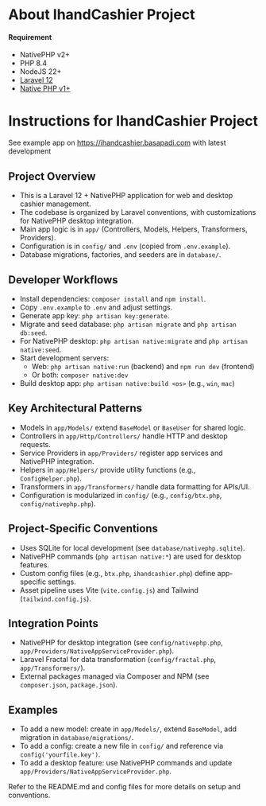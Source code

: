 # About IhandCashier Project
#### Requirement
- NativePHP v2+
- PHP 8.4
- NodeJS 22+
- [Laravel 12](https://laravel.com/docs/12.x/)
- [Native PHP v1+](https://nativephp.com/docs/desktop/1/getting-started/introduction)

# Instructions for IhandCashier Project
See example app on https://ihandcashier.basapadi.com with latest development
## Project Overview
- This is a Laravel 12 + NativePHP application for web and desktop cashier management.
- The codebase is organized by Laravel conventions, with customizations for NativePHP desktop integration.
- Main app logic is in `app/` (Controllers, Models, Helpers, Transformers, Providers).
- Configuration is in `config/` and `.env` (copied from `.env.example`).
- Database migrations, factories, and seeders are in `database/`.

## Developer Workflows
- Install dependencies: `composer install` and `npm install`.
- Copy `.env.example` to `.env` and adjust settings.
- Generate app key: `php artisan key:generate`.
- Migrate and seed database: `php artisan migrate` and `php artisan db:seed`.
- For NativePHP desktop: `php artisan native:migrate` and `php artisan native:seed`.
- Start development servers:
  - Web: `php artisan native:run` (backend) and `npm run dev` (frontend)
  - Or both: `composer native:dev`
- Build desktop app: `php artisan native:build <os>` (e.g., `win`, `mac`)

## Key Architectural Patterns
- Models in `app/Models/` extend `BaseModel` or `BaseUser` for shared logic.
- Controllers in `app/Http/Controllers/` handle HTTP and desktop requests.
- Service Providers in `app/Providers/` register app services and NativePHP integration.
- Helpers in `app/Helpers/` provide utility functions (e.g., `ConfigHelper.php`).
- Transformers in `app/Transformers/` handle data formatting for APIs/UI.
- Configuration is modularized in `config/` (e.g., `config/btx.php`, `config/nativephp.php`).

## Project-Specific Conventions
- Uses SQLite for local development (see `database/nativephp.sqlite`).
- NativePHP commands (`php artisan native:*`) are used for desktop features.
- Custom config files (e.g., `btx.php`, `ihandcashier.php`) define app-specific settings.
- Asset pipeline uses Vite (`vite.config.js`) and Tailwind (`tailwind.config.js`).

## Integration Points
- NativePHP for desktop integration (see `config/nativephp.php`, `app/Providers/NativeAppServiceProvider.php`).
- Laravel Fractal for data transformation (`config/fractal.php`, `app/Transformers/`).
- External packages managed via Composer and NPM (see `composer.json`, `package.json`).

## Examples
- To add a new model: create in `app/Models/`, extend `BaseModel`, add migration in `database/migrations/`.
- To add a config: create a new file in `config/` and reference via `config('yourfile.key')`.
- To add a desktop feature: use NativePHP commands and update `app/Providers/NativeAppServiceProvider.php`.

Refer to the README.md and config files for more details on setup and conventions.
